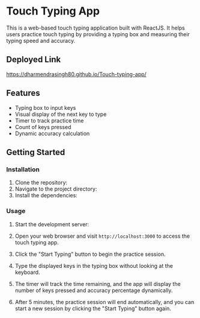 # Touch Typing App

This is a web-based touch typing application built with ReactJS. It helps users practice touch typing by providing a typing box and measuring their typing speed and accuracy.

## Deployed Link
https://dharmendrasingh80.github.io/Touch-typing-app/

## Features

- Typing box to input keys
- Visual display of the next key to type
- Timer to track practice time
- Count of keys pressed
- Dynamic accuracy calculation

## Getting Started

### Installation

1. Clone the repository:
2. Navigate to the project directory:
3. Install the dependencies:

### Usage

1. Start the development server:


2. Open your web browser and visit `http://localhost:3000` to access the touch typing app.

3. Click the "Start Typing" button to begin the practice session.

4. Type the displayed keys in the typing box without looking at the keyboard.

5. The timer will track the time remaining, and the app will display the number of keys pressed and accuracy percentage dynamically.

6. After 5 minutes, the practice session will end automatically, and you can start a new session by clicking the "Start Typing" button again.









